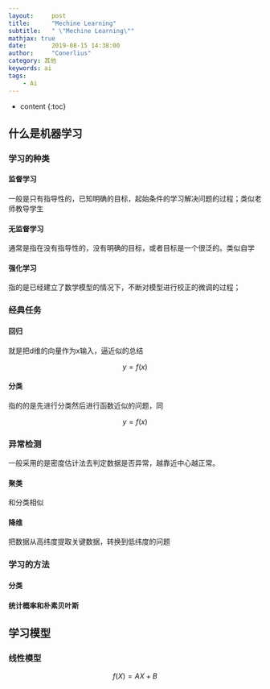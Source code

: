 ```yaml
---
layout:     post
title:      "Mechine Learning"
subtitle:   " \"Mechine Learning\""
mathjax: true
date:       2019-08-15 14:38:00
author:     "Conerlius"
category: 其他
keywords: ai
tags:
    - Ai
---
```


* content
{:toc}

## 什么是机器学习
### 学习的种类
#### 监督学习
一般是只有指导性的，已知明确的目标，起始条件的学习解决问题的过程；类似老师教导学生
 
#### 无监督学习
通常是指在没有指导性的，没有明确的目标，或者目标是一个很泛的。类似自学
 
#### 强化学习
指的是已经建立了数学模型的情况下，不断对模型进行校正的微调的过程；
### 经典任务
#### 回归
就是把d维的向量作为x输入，逼近似的总结

$$
y=f(x)
$$

#### 分类
指的的是先进行分类然后进行函数近似的问题，同

$$
y=f(x)
$$

### 异常检测
一般采用的是密度估计法去判定数据是否异常，越靠近中心越正常。 

#### 聚类
和分类相似
#### 降维
把数据从高纬度提取关键数据，转换到低纬度的问题
### 学习的方法
#### 分类
 
#### 统计概率和朴素贝叶斯

## 学习模型

### 线性模型

$$
f(X)=AX+B
$$

